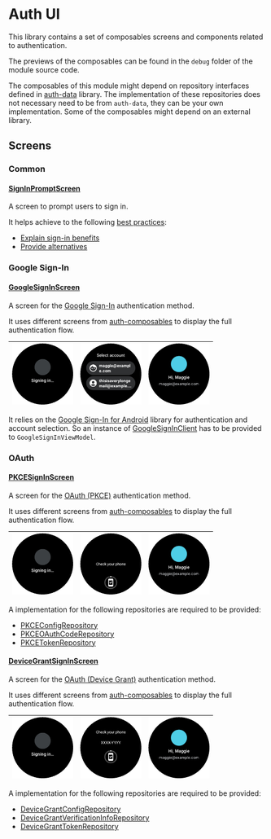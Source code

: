# Auth UI

This library contains a set of composables screens and components related to authentication.

The previews of the composables can be found in the `debug` folder of the module source code.

The composables of this module might depend on repository interfaces defined
in [auth-data](auth-data.md)
library. The implementation of these repositories does not necessary need to be from `auth-data`,
they can be your own implementation. Some of the composables might depend on an external library.

## Screens

### Common

#### [SignInPromptScreen](https://google.github.io/horologist/api/auth-ui/com.google.android.horologist.auth.ui.common.screens.prompt/-sign-in-prompt-screen.html)

A screen to prompt users to sign in.

It helps achieve to the following [best practices][best_practices]:

- [Explain sign-in benefits][explain_benefits]
- [Provide alternatives][provide_alternatives]

[best_practices]: https://developer.android.com/training/wearables/apps/auth-wear

[explain_benefits]: https://developer.android.com/training/wearables/design/sign-in#benefits

[provide_alternatives]: https://developer.android.com/training/wearables/design/sign-in#alternatives

### Google Sign-In

#### [GoogleSignInScreen](https://google.github.io/horologist/api/auth-ui/com.google.android.horologist.auth.ui.googlesignin.signin/-google-sign-in-screen.html)

A screen for
the [Google Sign-In](https://developer.android.com/training/wearables/apps/auth-wear#Google-Sign-in)
authentication method.

It uses different screens from [auth-composables](auth-composables.md) to display the full
authentication flow.

| <img src="https://raw.githubusercontent.com/google/horologist/main/docs/auth-composables/sign_in_placeholder_screen.png" height="120" width="120" > | <img src="https://raw.githubusercontent.com/google/horologist/main/docs/auth-composables/select_account_screen.png" height="120" width="120" > | <img src="https://raw.githubusercontent.com/google/horologist/main/docs/auth-composables/signed_in_confirmation_dialog.png" height="120" width="120" > |
|:---------------------------------------------------------------------------------------------------------------------------------------------------:|:----------------------------------------------------------------------------------------------------------------------------------------------:|:------------------------------------------------------------------------------------------------------------------------------------------------------:|

It relies on
the [Google Sign-In for Android](https://developers.google.com/identity/sign-in/android/start)
library for authentication and account selection. So an instance
of [GoogleSignInClient](https://developers.google.com/android/reference/com/google/android/gms/auth/api/signin/GoogleSignInClient)
has to be provided to `GoogleSignInViewModel`.

### OAuth

#### [PKCESignInScreen](https://google.github.io/horologist/api/auth-ui/com.google.android.horologist.auth.ui.oauth.pkce.signin/-p-k-c-e-sign-in-screen.html)

A screen for
the [OAuth (PKCE)](https://developer.android.com/training/wearables/apps/auth-wear#pkce)
authentication method.

It uses different screens from [auth-composables](auth-composables.md) to display the full
authentication flow.

| <img src="https://raw.githubusercontent.com/google/horologist/main/docs/auth-composables/sign_in_placeholder_screen.png" height="120" width="120" > | <img src="https://raw.githubusercontent.com/google/horologist/main/docs/auth-composables/check_your_phone_screen.png" height="120" width="120" > | <img src="https://raw.githubusercontent.com/google/horologist/main/docs/auth-composables/signed_in_confirmation_dialog.png" height="120" width="120" > |
|:---------------------------------------------------------------------------------------------------------------------------------------------------:|:------------------------------------------------------------------------------------------------------------------------------------------------:|:------------------------------------------------------------------------------------------------------------------------------------------------------:|

A implementation for the following repositories are required to be provided:

- [PKCEConfigRepository](https://google.github.io/horologist/api/auth-data/com.google.android.horologist.auth.data.oauth.pkce/-p-k-c-e-config-repository/index.html)
- [PKCEOAuthCodeRepository](https://google.github.io/horologist/api/auth-data/com.google.android.horologist.auth.data.oauth.pkce/-p-k-c-e-o-auth-code-repository/index.html)
- [PKCETokenRepository](https://google.github.io/horologist/api/auth-data/com.google.android.horologist.auth.data.oauth.pkce/-p-k-c-e-token-repository/index.html)

#### [DeviceGrantSignInScreen](https://google.github.io/horologist/api/auth-ui/com.google.android.horologist.auth.ui.oauth.devicegrant.signin/-device-grant-sign-in-screen.html)

A screen for
the [OAuth (Device Grant)](https://developer.android.com/training/wearables/apps/auth-wear#DAG)
authentication method.

It uses different screens from [auth-composables](auth-composables.md) to display the full
authentication flow.

| <img src="https://raw.githubusercontent.com/google/horologist/main/docs/auth-composables/sign_in_placeholder_screen.png" height="120" width="120" > | <img src="https://raw.githubusercontent.com/google/horologist/main/docs/auth-composables/check_your_phone_screen_code.png" height="120" width="120" > | <img src="https://raw.githubusercontent.com/google/horologist/main/docs/auth-composables/signed_in_confirmation_dialog.png" height="120" width="120" > |
|:---------------------------------------------------------------------------------------------------------------------------------------------------:|:-----------------------------------------------------------------------------------------------------------------------------------------------------:|:------------------------------------------------------------------------------------------------------------------------------------------------------:|

A implementation for the following repositories are required to be provided:

- [DeviceGrantConfigRepository](https://google.github.io/horologist/api/auth-data/com.google.android.horologist.auth.data.oauth.devicegrant/-device-grant-config-repository/index.html)
- [DeviceGrantVerificationInfoRepository](https://google.github.io/horologist/api/auth-data/com.google.android.horologist.auth.data.oauth.devicegrant/-device-grant-verification-info-repository/index.html)
- [DeviceGrantTokenRepository](https://google.github.io/horologist/api/auth-data/com.google.android.horologist.auth.data.oauth.devicegrant/-device-grant-token-repository/index.html)
